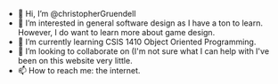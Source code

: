 - 👋 Hi, I’m @christopherGruendell
- 👀 I’m interested in general software design as I have a ton to learn. However, I do want to learn more about game design.
- 🌱 I’m currently learning CSIS 1410 Object Oriented Programming.
- 💞️ I’m looking to collaborate on (I'm not sure what I can help with I've been on this website very little.
- 📫 How to reach me: the internet.

<!---
christopherGruendell/christopherGruendell is a ✨ special ✨ repository because its `README.md` (this file) appears on your GitHub profile.
You can click the Preview link to take a look at your changes.
--->
